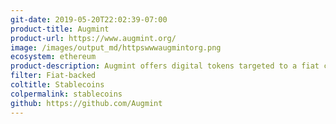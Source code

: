 ```yaml
---
git-date: 2019-05-20T22:02:39-07:00
product-title: Augmint
product-url: https://www.augmint.org/
image: /images/output_md/httpswwwaugmintorg.png
ecosystem: ethereum
product-description: Augmint offers digital tokens targeted to a fiat currency. Stablecoin backed 1&#58;1 by Euros.
filter: Fiat-backed
coltitle: Stablecoins
colpermalink: stablecoins
github: https://github.com/Augmint
---
```

